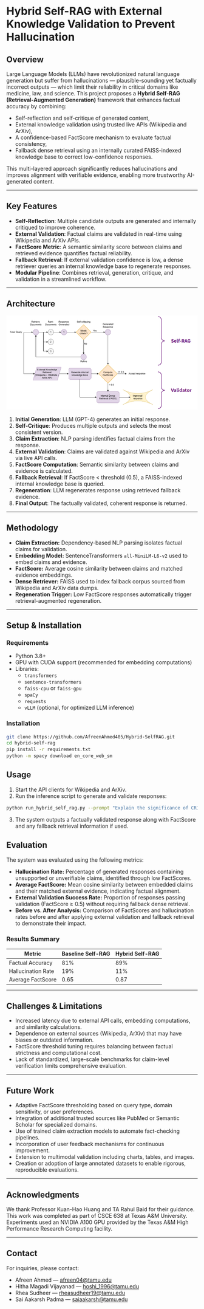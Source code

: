 # Hybrid Self-RAG with External Knowledge Validation to Prevent Hallucination

## Overview

Large Language Models (LLMs) have revolutionized natural language generation but suffer from hallucinations — plausible-sounding yet factually incorrect outputs — which limit their reliability in critical domains like medicine, law, and science. This project proposes a **Hybrid Self-RAG (Retrieval-Augmented Generation)** framework that enhances factual accuracy by combining:

- Self-reflection and self-critique of generated content,
- External knowledge validation using trusted live APIs (Wikipedia and ArXiv),
- A confidence-based FactScore mechanism to evaluate factual consistency,
- Fallback dense retrieval using an internally curated FAISS-indexed knowledge base to correct low-confidence responses.

This multi-layered approach significantly reduces hallucinations and improves alignment with verifiable evidence, enabling more trustworthy AI-generated content.

---

## Key Features

- **Self-Reflection**: Multiple candidate outputs are generated and internally critiqued to improve coherence.
- **External Validation**: Factual claims are validated in real-time using Wikipedia and ArXiv APIs.
- **FactScore Metric**: A semantic similarity score between claims and retrieved evidence quantifies factual reliability.
- **Fallback Retrieval**: If external validation confidence is low, a dense retriever queries an internal knowledge base to regenerate responses.
- **Modular Pipeline**: Combines retrieval, generation, critique, and validation in a streamlined workflow.

---

## Architecture

![System Architecture](sys_arch.png)

1. **Initial Generation**: LLM (GPT-4) generates an initial response.
2. **Self-Critique**: Produces multiple outputs and selects the most consistent version.
3. **Claim Extraction**: NLP parsing identifies factual claims from the response.
4. **External Validation**: Claims are validated against Wikipedia and ArXiv via live API calls.
5. **FactScore Computation**: Semantic similarity between claims and evidence is calculated.
6. **Fallback Retrieval**: If FactScore < threshold (0.5), a FAISS-indexed internal knowledge base is queried.
7. **Regeneration**: LLM regenerates response using retrieved fallback evidence.
8. **Final Output**: The factually validated, coherent response is returned.

---

## Methodology

- **Claim Extraction:** Dependency-based NLP parsing isolates factual claims for validation.
- **Embedding Model:** SentenceTransformers `all-MiniLM-L6-v2` used to embed claims and evidence.
- **FactScore:** Average cosine similarity between claims and matched evidence embeddings.
- **Dense Retriever:** FAISS used to index fallback corpus sourced from Wikipedia and ArXiv data dumps.
- **Regeneration Trigger:** Low FactScore responses automatically trigger retrieval-augmented regeneration.

---

## Setup & Installation

### Requirements

- Python 3.8+
- GPU with CUDA support (recommended for embedding computations)
- Libraries:
  - `transformers`
  - `sentence-transformers`
  - `faiss-cpu` or `faiss-gpu`
  - `spaCy`
  - `requests`
  - `vLLM` (optional, for optimized LLM inference)

### Installation

```bash
git clone https://github.com/AfreenAhmed405/Hybrid-SelfRAG.git
cd hybrid-self-rag
pip install -r requirements.txt
python -m spacy download en_core_web_sm
```

## Usage

1. Start the API clients for Wikipedia and ArXiv.
2. Run the inference script to generate and validate responses:

```bash
python run_hybrid_self_rag.py --prompt "Explain the significance of CRISPR technology"
```
3. The system outputs a factually validated response along with FactScore and any fallback retrieval information if used.

## Evaluation

The system was evaluated using the following metrics:

- **Hallucination Rate:** Percentage of generated responses containing unsupported or unverifiable claims, identified through low FactScores.
- **Average FactScore:** Mean cosine similarity between embedded claims and their matched external evidence, indicating factual alignment.
- **External Validation Success Rate:** Proportion of responses passing validation (FactScore ≥ 0.5) without requiring fallback dense retrieval.
- **Before vs. After Analysis:** Comparison of FactScores and hallucination rates before and after applying external validation and fallback retrieval to demonstrate their impact.

### Results Summary

| Metric                 | Baseline Self-RAG | Hybrid Self-RAG |
|------------------------|-------------------|-----------------|
| Factual Accuracy       | 81%               | 89%             |
| Hallucination Rate     | 19%               | 11%             |
| Average FactScore      | 0.65              | 0.87            |

---

## Challenges & Limitations

- Increased latency due to external API calls, embedding computations, and similarity calculations.
- Dependence on external sources (Wikipedia, ArXiv) that may have biases or outdated information.
- FactScore threshold tuning requires balancing between factual strictness and computational cost.
- Lack of standardized, large-scale benchmarks for claim-level verification limits comprehensive evaluation.

---

## Future Work

- Adaptive FactScore thresholding based on query type, domain sensitivity, or user preferences.
- Integration of additional trusted sources like PubMed or Semantic Scholar for specialized domains.
- Use of trained claim extraction models to automate fact-checking pipelines.
- Incorporation of user feedback mechanisms for continuous improvement.
- Extension to multimodal validation including charts, tables, and images.
- Creation or adoption of large annotated datasets to enable rigorous, reproducible evaluations.

---

## Acknowledgments

We thank Professor Kuan-Hao Huang and TA Rahul Baid for their guidance. This work was completed as part of CSCE 638 at Texas A&M University. Experiments used an NVIDIA A100 GPU provided by the Texas A&M High Performance Research Computing facility.

---

## Contact

For inquiries, please contact:

- Afreen Ahmed — afreen04@tamu.edu  
- Hitha Magadi Vijayanad — hoshi_1996@tamu.edu  
- Rhea Sudheer — rheasudheer19@tamu.edu  
- Sai Aakarsh Padma — saiaakarsh@tamu.edu

